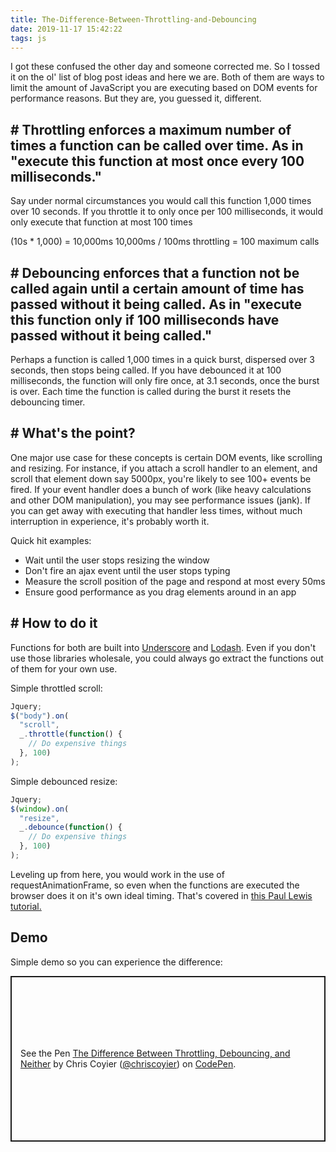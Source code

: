 ```yaml
---
title: The-Difference-Between-Throttling-and-Debouncing
date: 2019-11-17 15:42:22
tags: js
---
```


I got these confused the other day and someone corrected me. So I tossed it on the ol' list of blog post ideas and here we are. Both of them are ways to limit the amount of JavaScript you are executing based on DOM events for performance reasons. But they are, you guessed it, different.

## # Throttling enforces a maximum number of times a function can be called over time. As in "execute this function at most once every 100 milliseconds."

Say under normal circumstances you would call this function 1,000 times over 10 seconds. If you throttle it to only once per 100 milliseconds, it would only execute that function at most 100 times

(10s \* 1,000) = 10,000ms
10,000ms / 100ms throttling = 100 maximum calls

## # Debouncing enforces that a function not be called again until a certain amount of time has passed without it being called. As in "execute this function only if 100 milliseconds have passed without it being called."

Perhaps a function is called 1,000 times in a quick burst, dispersed over 3 seconds, then stops being called. If you have debounced it at 100 milliseconds, the function will only fire once, at 3.1 seconds, once the burst is over. Each time the function is called during the burst it resets the debouncing timer.

## # What's the point?

One major use case for these concepts is certain DOM events, like scrolling and resizing. For instance, if you attach a scroll handler to an element, and scroll that element down say 5000px, you're likely to see 100+ events be fired. If your event handler does a bunch of work (like heavy calculations and other DOM manipulation), you may see performance issues (jank). If you can get away with executing that handler less times, without much interruption in experience, it's probably worth it.

Quick hit examples:

- Wait until the user stops resizing the window
- Don't fire an ajax event until the user stops typing
- Measure the scroll position of the page and respond at most every 50ms
- Ensure good performance as you drag elements around in an app

## # How to do it

Functions for both are built into [Underscore](http://underscorejs.org/) and [Lodash](https://lodash.com/). Even if you don't use those libraries wholesale, you could always go extract the functions out of them for your own use.

Simple throttled scroll:

```javascript
Jquery;
$("body").on(
  "scroll",
  _.throttle(function() {
    // Do expensive things
  }, 100)
);
```

Simple debounced resize:

```javascript
Jquery;
$(window).on(
  "resize",
  _.debounce(function() {
    // Do expensive things
  }, 100)
);
```

Leveling up from here, you would work in the use of requestAnimationFrame, so even when the functions are executed the browser does it on it's own ideal timing. That's covered in [this Paul Lewis tutorial.](http://www.html5rocks.com/en/tutorials/speed/animations/)

## Demo

Simple demo so you can experience the difference:

<p class="codepen" data-height="865" data-theme-id="default" data-default-tab="js,result" data-user="chriscoyier" data-slug-hash="vOZNQV" style="height: 265px; box-sizing: border-box; display: flex; align-items: center; justify-content: center; border: 2px solid; margin: 1em 0; padding: 1em;" data-pen-title="The Difference Between Throttling, Debouncing, and Neither">
  <span>See the Pen <a href="https://codepen.io/chriscoyier/pen/vOZNQV">
  The Difference Between Throttling, Debouncing, and Neither</a> by Chris Coyier  (<a href="https://codepen.io/chriscoyier">@chriscoyier</a>)
  on <a href="https://codepen.io">CodePen</a>.</span>
</p>
<script async src="https://static.codepen.io/assets/embed/ei.js"></script>
